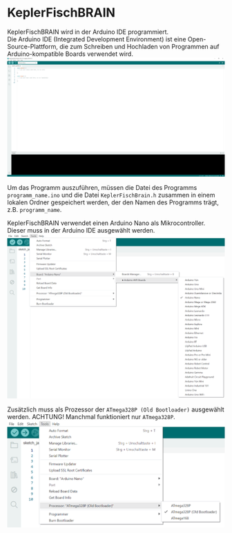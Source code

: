 # KeplerFischBRAIN

KeplerFischBRAIN wird in der Arduino IDE programmiert.  
Die Arduino IDE (Integrated Development Environment) ist eine Open-Source-Plattform, die zum Schreiben und Hochladen von Programmen auf Arduino-kompatible Boards verwendet wird.
![Arduino IDE](./pictures/Arduino%20IDE.PNG)

Um das Programm auszuführen, müssen die Datei des Programms `programm_name.ino` und die Datei `KeplerFischBrain.h` zusammen in einem lokalen Ordner gespeichert werden, der den Namen des Programms trägt, z.B. `programm_name`.

KeplerFischBRAIN verwendet einen Arduino Nano als Mikrocontroller. Dieser muss in der Arduino IDE ausgewählt werden.
![Arduino Nano](./pictures/board.png)

Zusätzlich muss als Prozessor der `ATmega328P (Old Bootloader)` ausgewählt werden. ACHTUNG! Manchmal funktioniert nur `ATmega328P`.
![Bootloader](./pictures/bootloader.png)